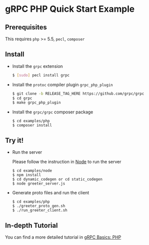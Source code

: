 # gRPC PHP Quick Start Example

## Prerequisites

This requires `php` >= 5.5, `pecl`, `composer`

## Install

- Install the `grpc` extension

  ```sh
  $ [sudo] pecl install grpc
  ```

- Install the `protoc` compiler plugin `grpc_php_plugin`

  ```sh
  $ git clone -b RELEASE_TAG_HERE https://github.com/grpc/grpc
  $ cd grpc
  $ make grpc_php_plugin
  ```

- Install the `grpc/grpc` composer package

  ```
  $ cd examples/php
  $ composer install
  ```

## Try it!

- Run the server

  Please follow the instruction in [Node][] to run the server

  ```
  $ cd examples/node
  $ npm install
  $ cd dynamic_codegen or cd static_codegen
  $ node greeter_server.js
  ```

- Generate proto files and run the client

  ```
  $ cd examples/php
  $ ./greeter_proto_gen.sh
  $ ./run_greeter_client.sh
  ```

## In-depth Tutorial

You can find a more detailed tutorial in [gRPC Basics: PHP][]

[node]: https://github.com/grpc/grpc/tree/master/examples/node
[grpc basics: php]: https://grpc.io/docs/languages/php/basics
